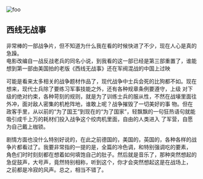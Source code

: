   <img :src="$withBase('/西线无战事.jpeg')" alt="foo"> 

## 西线无战事   
非常棒的一部战争片，但不知道为什么我在看的时候快进了不少，现在人心是真的急躁。  
电影改编自一战反战老兵的同名小说，到我看的这一部已经是第三部重置了，谁能想到第一部由美国拍的老版《西线无战事》还在军阀混战的中国上过映  

可能是看来太多相关的战争题材作品了，现代战争中士兵会死的比狗都不如。现在想来，现代士兵除了要练习军事技能之外，还有各种规章条例要遵守，上级
对下级的绝对约束，各种苛刻的规则，就是为了训练士兵的服从性，不然在战壕里面往外冲，面对敌人密集的机枪阵地，谁敢上呢？战争摧毁了一切美好的事
物。但在政客手里，从以前的“为了国王”到现在的“为了国家”，轻飘飘的一句狂热语句就能吸引成千上万的耗材们投入战争这个绞肉机里面，自由的人类进入
了军营，自愿为自己戴上枷锁。

剧情方面也没什么特别好说的，在此之前德国的，美国的，英国的，各种各样的战争片都看过了。我要非常指的一提的是，全篇的冷色调，和特别强调吃的要素，
角色们时时刻刻都在想着如何填饱自己的肚子。然后就是音乐了，那种突然想起的急促鼓声，大号声，竟然特别相称，听到这个，你才会突然想起这是在战场上，
之前都是冷寂的风声。总之，相当不错了。

